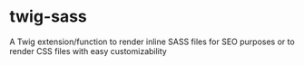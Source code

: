 # twig-sass
A Twig extension/function to render inline SASS files for SEO purposes or to render CSS files with easy customizability
